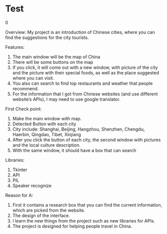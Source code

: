 # Test
0

Overview:
My project is an introduction of Chinese cities, where you can find the suggestions for the city tourists.

Features:
1.	The main window will be the map of China 
2.	There will be some buttons on the map 
3.	If you click, it will come out with a new window, with picture of the city and the picture with their special foods, as well as the place suggested where you can visit.
4.	You also can search to find top restaurants and weather that people recommend.  
5.	For the information that I got from Chinese websites (and use different website’s APIs), I may need to use google translator. 


First Check point: 
1.	Make the main window with map.
2.	Detected Button with each city
3.	City include: Shanghai, Beijing, Hangzhou, Shenzhen, Chengdu, Haerbin, Qingdao, Tibet, Xinjiang
4.	After you click the button of each city, the second window with pictures and the local culture description.
5.	With the same window, it should have a box that can search

Libraries:
1.	Tkinter
2.	API
3.	PIL
4.	Speaker recognize 

Reason for A:
1.	First it contains a research box that you can find the current information, which are picked from the website.
2.	The design of the interface.
3.	I learn the new things from the project such as new libraries for APIs.
4.	The project is designed for helping people travel in China.

